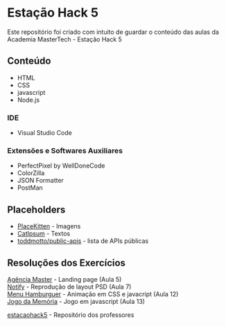 ﻿# Estação Hack 5
Este repositório foi criado com intuito de guardar o conteúdo das aulas da Academia MasterTech - Estação Hack 5

## Conteúdo
* HTML
* CSS
* javascript
* Node.js

### IDE
* Visual Studio Code

### Extensões e Softwares Auxiliares
* PerfectPixel by WellDoneCode
* ColorZilla
* JSON Formatter
* PostMan

## Placeholders
* [PlaceKitten](https://placekitten.com/) - Imagens  
* [CatIpsum](http://www.catipsum.com/) - Textos  
* [toddmotto/public-apis](https://github.com/toddmotto/public-apis) - lista de APIs públicas  

## Resoluções dos Exercícios
[Agência Master](https://github.com/eliseak/eh-agenciaMaster) - Landing page (Aula 5)  
[Notify](https://github.com/eliseak/eh-notify) - Reprodução de layout PSD (Aula 7)  
[Menu Hamburguer](https://github.com/eliseak/eh-menuHamburguer) - Animação em CSS e javacript (Aula 12)  
[Jogo da Memória](https://github.com/eliseak/eh-jogo-da-memoria) - Jogo em javascript (Aula 13)
  
[estacaohack5](https://github.com/estacaohack5) - Repositório dos professores  
